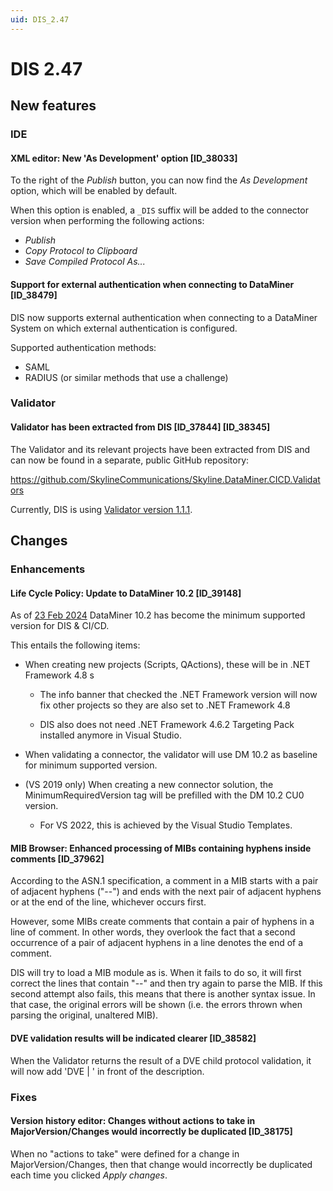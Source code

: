 ```yaml
---
uid: DIS_2.47
---
```


# DIS 2.47

## New features

### IDE

#### XML editor: New 'As Development' option [ID_38033]

To the right of the *Publish* button, you can now find the *As Development* option, which will be enabled by default.

When this option is enabled, a `_DIS` suffix will be added to the connector version when performing the following actions:

- *Publish*
- *Copy Protocol to Clipboard*
- *Save Compiled Protocol As...*

#### Support for external authentication when connecting to DataMiner [ID_38479]

DIS now supports external authentication when connecting to a DataMiner System on which external authentication is configured.

Supported authentication methods:

- SAML
- RADIUS (or similar methods that use a challenge)

### Validator

#### Validator has been extracted from DIS [ID_37844] [ID_38345]

The Validator and its relevant projects have been extracted from DIS and can now be found in a separate, public GitHub repository:

<https://github.com/SkylineCommunications/Skyline.DataMiner.CICD.Validators>

Currently, DIS is using [Validator version 1.1.1](https://github.com/SkylineCommunications/Skyline.DataMiner.CICD.Validators/releases/tag/1.1.1).

## Changes

### Enhancements

#### Life Cycle Policy: Update to DataMiner 10.2 [ID_39148]

As of [23 Feb 2024](xref:Software_support_life_cycles#dataminer-support-life-cycle-policy) DataMiner 10.2 has become the minimum supported version for DIS & CI/CD.

This entails the following items:

- When creating new projects (Scripts, QActions), these will be in .NET Framework 4.8
s
  - The info banner that checked the .NET Framework version will now fix other projects so they are also set to .NET Framework 4.8
  
  - DIS also does not need .NET Framework 4.6.2 Targeting Pack installed anymore in Visual Studio.

- When validating a connector, the validator will use DM 10.2 as baseline for minimum supported version.

- (VS 2019 only) When creating a new connector solution, the MinimumRequiredVersion tag will be prefilled with the DM 10.2 CU0 version.

  - For VS 2022, this is achieved by the Visual Studio Templates.

#### MIB Browser: Enhanced processing of MIBs containing hyphens inside comments [ID_37962]

According to the ASN.1 specification, a comment in a MIB starts with a pair of adjacent hyphens ("--") and ends with the next pair of adjacent hyphens or at the end of the line, whichever occurs first.

However, some MIBs create comments that contain a pair of hyphens in a line of comment. In other words, they overlook the fact that a second occurrence of a pair of adjacent hyphens in a line denotes the end of a comment.

DIS will try to load a MIB module as is. When it fails to do so, it will first correct the lines that contain "--" and then try again to parse the MIB. If this second attempt also fails, this means that there is another syntax issue. In that case, the original errors will be shown (i.e. the errors thrown when parsing the original, unaltered MIB).

#### DVE validation results will be indicated clearer [ID_38582]

​When the Validator returns the result of a DVE child protocol validation, it will now add 'DVE | ' in front of the description.

### Fixes

#### Version history editor: Changes without actions to take in MajorVersion/Changes would incorrectly be duplicated [ID_38175]

When no "actions to take" were defined for a change in MajorVersion/Changes, then that change would incorrectly be duplicated each time you clicked *Apply changes*.
